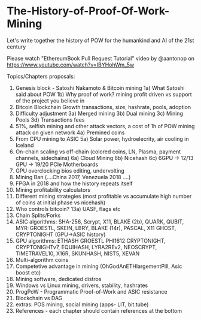 # The-History-of-Proof-Of-Work-Mining

Let's write together the history of POW for the humankind and AI of the 21st century

Please watch "EthereumBook Pull Request Tutorial" video by @aantonop on https://www.youtube.com/watch?v=IBYHohWm_5w
 
Topics/Chapters proposals:

1) Genesis block - Satoshi Nakamoto & Bitcoin mining
1a) What Satoshi said about POW 
1b) Why proof of work? mining profit driven vs support of the project you believe in
2) Bitcoin Blockchain Growth      transactions, size, hashrate, pools, adoption 
3) Difficulty adjustment 
3a) Merged mining 
3b) Dual mining
3c) Mining Pools 
3d) Transactions fees
4) 51%, selfish mining and other attack vectors, a cost of 1h of POW mining attack on given network 
4a) Premined coins
5) From CPU mining to ASIC 
5a) Solar power, hydroelecrity, air cooling in Iceland
6) On-chain scaling vs off-chain (colored coins, LN, Plasma, payment channels, sidechains)
6a) Cloud Mining 
6b) Nicehash 
6c) 6GPU -> 12/13 GPU -> 19/20 PCIe Motherboards
7) GPU overclocking bios editing, undervolting 
8) Mining Ban (....China 2017, Venezuela 2018 ....)
9) FPGA in 2018 and how the history repeats itself
10) Mining profitability calculators
11) Different mining strategies (most profitable vs accumulate high number of coins at initial phase vs nicehash)
12) Who controls bitcoin? 13a) UASF, flags etc
13) Chain Splits/Forks
14) ASIC algorithms: SHA-256, Scrypt, X11, BLAKE (2b), QUARK, QUBIT, MYR-GROESTL, SKEIN, LBRY, BLAKE (14r), PASCAL, X11 GHOST, CRYPTONIGHT (GPU->ASIC history)
15) GPU algorithms: ETHASH GROESTL PHI1612 CRYPTONIGHT, CRYPTONIGHTv7, EQUIHASH, LYRA2REv2, NEOSCRYPT, TIMETRAVEL10, X16R, SKUNHASH, NIST5, XEVAN
16) Multi-algorithm coins
17) Competetive advantage in mining (OhGodAnETHlargementPill, Asic boost etc)
18) Mining software, dedicated distros
19) Windows vs Linux mining, drivers, stability, hashrates
19) ProgPoW - Programmatic Proof-of-Work and ASIC resistance
20) Blockchain vs DAG
98) extras: POS mining, social mining (apps- LIT, bit.tube)
99) References - each chapter should contain references at the bottom
